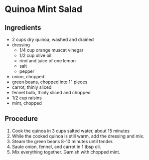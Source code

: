 # Quinoa Mint Salad

## Ingredients

- 2 cups dry quinoa, washed and drained
- dressing
	- 1/4 cup orange muscat vinegar
	- 1/2 cup olive oil
	- rind and juice of one lemon
	- salt
	- pepper
- onion, chopped
- green beans, chopped into 1" pieces
- carrot, thinly sliced
- fennel bulb, thinly sliced and chopped
- 1/2 cup raisins
- mint, chopped

## Procedure

1. Cook the quinoa in 3 cups salted water, about 15 minutes
2. While the cooked quinoa is still warm, add the dressing and mix.
3. Steam the green beans 8-10 minutes until tender.
4. Saute onion, fennel, and carrot in 1 tbsp oil.
5. Mix everything together. Garnish with chopped mint.